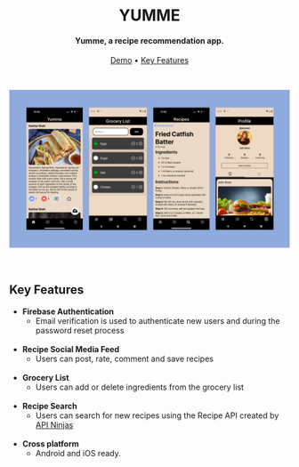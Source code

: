 <h1 align="center">
  YUMME
  <h4 align="center">Yumme, a recipe recommendation app.</h4>

<p align="center">
 <a href="#demo-video">Demo</a> •
  <a href="#key-features">Key Features</a>
</p>

<br>

<p align="center"><img src="app/assets/github-image.png" alt="Screenshots of Yumme app" width="700"></p>

<br>

## Key Features

- <b>Firebase Authentication</b>
  - Email verification is used to authenticate new users and during the password reset process
    <br></br>
- <b>Recipe Social Media Feed</b>
  - Users can post, rate, comment and save recipes
    <br></br>
- <b>Grocery List</b>
  - Users can add or delete ingredients from the grocery list
    <br></br>
- <b>Recipe Search</b>
  - Users can search for new recipes using the Recipe API created by <a href="https://api-ninjas.com/api/recipe">API Ninjas</a>
    <br></br>
- <b>Cross platform</b>
  - Android and iOS ready.

<br>

